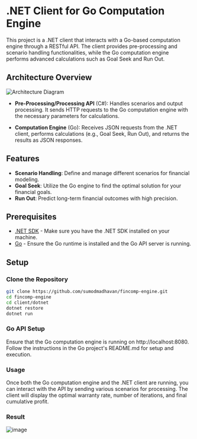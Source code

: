 # .NET Client for Go Computation Engine

This project is a .NET client that interacts with a Go-based computation engine through a RESTful API. The client provides pre-processing and scenario handling functionalities, while the Go computation engine performs advanced calculations such as Goal Seek and Run Out.

## Architecture Overview
![Architecture Diagram](https://github.com/user-attachments/assets/280f17ec-c28a-447f-ad2c-4b4306971c54)
- **Pre-Processing/Processing API** (C#): Handles scenarios and output processing. It sends HTTP requests to the Go computation engine with the necessary parameters for calculations.
  
- **Computation Engine** (Go): Receives JSON requests from the .NET client, performs calculations (e.g., Goal Seek, Run Out), and returns the results as JSON responses.

## Features

- **Scenario Handling**: Define and manage different scenarios for financial modeling.
- **Goal Seek**: Utilize the Go engine to find the optimal solution for your financial goals.
- **Run Out**: Predict long-term financial outcomes with high precision.

## Prerequisites

- [.NET SDK](https://dotnet.microsoft.com/download) - Make sure you have the .NET SDK installed on your machine.
- [Go](https://golang.org/dl/) - Ensure the Go runtime is installed and the Go API server is running.

## Setup

### Clone the Repository

```bash
git clone https://github.com/sumodmadhavan/fincomp-engine.git
cd fincomp-engine
cd client/dotnet
dotnet restore
dotnet run
```

### Go API Setup
Ensure that the Go computation engine is running on http://localhost:8080. Follow the instructions in the Go project's README.md for setup and execution.

### Usage
Once both the Go computation engine and the .NET client are running, you can interact with the API by sending various scenarios for processing. The client will display the optimal warranty rate, number of iterations, and final cumulative profit.

### Result
![image](https://github.com/user-attachments/assets/e166b1ff-603f-4c34-9f5b-cc60c7753059)

